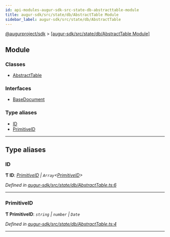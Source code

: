 ```yaml
---
id: api-modules-augur-sdk-src-state-db-abstracttable-module
title: augur-sdk/src/state/db/AbstractTable Module
sidebar_label: augur-sdk/src/state/db/AbstractTable
---
```


[@augurproject/sdk](api-readme.md) > [[augur-sdk/src/state/db/AbstractTable Module]](api-modules-augur-sdk-src-state-db-abstracttable-module.md)

## Module

### Classes

* [AbstractTable](api-classes-augur-sdk-src-state-db-abstracttable-abstracttable.md)

### Interfaces

* [BaseDocument](api-interfaces-augur-sdk-src-state-db-abstracttable-basedocument.md)

### Type aliases

* [ID](api-modules-augur-sdk-src-state-db-abstracttable-module.md#id)
* [PrimitiveID](api-modules-augur-sdk-src-state-db-abstracttable-module.md#primitiveid)

---

## Type aliases

<a id="id"></a>

###  ID

**Ƭ ID**: *[PrimitiveID](api-modules-augur-sdk-src-state-db-abstracttable-module.md#primitiveid) \| `Array`<[PrimitiveID](api-modules-augur-sdk-src-state-db-abstracttable-module.md#primitiveid)>*

*Defined in [augur-sdk/src/state/db/AbstractTable.ts:6](https://github.com/AugurProject/augur/blob/1e1466f1d3/packages/augur-sdk/src/state/db/AbstractTable.ts#L6)*

___
<a id="primitiveid"></a>

###  PrimitiveID

**Ƭ PrimitiveID**: *`string` \| `number` \| `Date`*

*Defined in [augur-sdk/src/state/db/AbstractTable.ts:4](https://github.com/AugurProject/augur/blob/1e1466f1d3/packages/augur-sdk/src/state/db/AbstractTable.ts#L4)*

___

